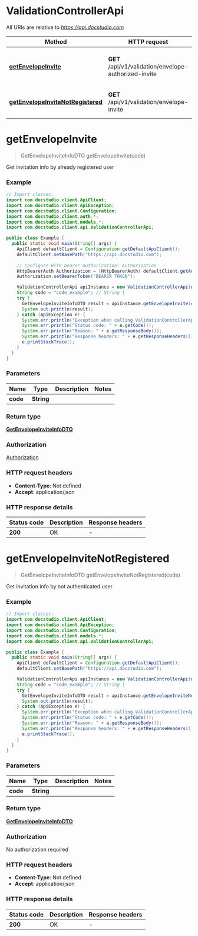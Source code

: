 # ValidationControllerApi

All URIs are relative to *https://api.docstudio.com*

| Method | HTTP request | Description |
|------------- | ------------- | -------------|
| [**getEnvelopeInvite**](ValidationControllerApi.md#getEnvelopeInvite) | **GET** /api/v1/validation/envelope-authorized-invite | Get invitation info by already registered user |
| [**getEnvelopeInviteNotRegistered**](ValidationControllerApi.md#getEnvelopeInviteNotRegistered) | **GET** /api/v1/validation/envelope-invite | Get invitation info by not authenticated user |


<a id="getEnvelopeInvite"></a>
# **getEnvelopeInvite**
> GetEnvelopeInviteInfoDTO getEnvelopeInvite(code)

Get invitation info by already registered user

### Example
```java
// Import classes:
import com.docstudio.client.ApiClient;
import com.docstudio.client.ApiException;
import com.docstudio.client.Configuration;
import com.docstudio.client.auth.*;
import com.docstudio.client.models.*;
import com.docstudio.client.api.ValidationControllerApi;

public class Example {
  public static void main(String[] args) {
    ApiClient defaultClient = Configuration.getDefaultApiClient();
    defaultClient.setBasePath("https://api.docstudio.com");
    
    // Configure HTTP bearer authorization: Authorization
    HttpBearerAuth Authorization = (HttpBearerAuth) defaultClient.getAuthentication("Authorization");
    Authorization.setBearerToken("BEARER TOKEN");

    ValidationControllerApi apiInstance = new ValidationControllerApi(defaultClient);
    String code = "code_example"; // String | 
    try {
      GetEnvelopeInviteInfoDTO result = apiInstance.getEnvelopeInvite(code);
      System.out.println(result);
    } catch (ApiException e) {
      System.err.println("Exception when calling ValidationControllerApi#getEnvelopeInvite");
      System.err.println("Status code: " + e.getCode());
      System.err.println("Reason: " + e.getResponseBody());
      System.err.println("Response headers: " + e.getResponseHeaders());
      e.printStackTrace();
    }
  }
}
```

### Parameters

| Name | Type | Description  | Notes |
|------------- | ------------- | ------------- | -------------|
| **code** | **String**|  | |

### Return type

[**GetEnvelopeInviteInfoDTO**](GetEnvelopeInviteInfoDTO.md)

### Authorization

[Authorization](../README.md#Authorization)

### HTTP request headers

 - **Content-Type**: Not defined
 - **Accept**: application/json

### HTTP response details
| Status code | Description | Response headers |
|-------------|-------------|------------------|
| **200** | OK |  -  |

<a id="getEnvelopeInviteNotRegistered"></a>
# **getEnvelopeInviteNotRegistered**
> GetEnvelopeInviteInfoDTO getEnvelopeInviteNotRegistered(code)

Get invitation info by not authenticated user

### Example
```java
// Import classes:
import com.docstudio.client.ApiClient;
import com.docstudio.client.ApiException;
import com.docstudio.client.Configuration;
import com.docstudio.client.models.*;
import com.docstudio.client.api.ValidationControllerApi;

public class Example {
  public static void main(String[] args) {
    ApiClient defaultClient = Configuration.getDefaultApiClient();
    defaultClient.setBasePath("https://api.docstudio.com");

    ValidationControllerApi apiInstance = new ValidationControllerApi(defaultClient);
    String code = "code_example"; // String | 
    try {
      GetEnvelopeInviteInfoDTO result = apiInstance.getEnvelopeInviteNotRegistered(code);
      System.out.println(result);
    } catch (ApiException e) {
      System.err.println("Exception when calling ValidationControllerApi#getEnvelopeInviteNotRegistered");
      System.err.println("Status code: " + e.getCode());
      System.err.println("Reason: " + e.getResponseBody());
      System.err.println("Response headers: " + e.getResponseHeaders());
      e.printStackTrace();
    }
  }
}
```

### Parameters

| Name | Type | Description  | Notes |
|------------- | ------------- | ------------- | -------------|
| **code** | **String**|  | |

### Return type

[**GetEnvelopeInviteInfoDTO**](GetEnvelopeInviteInfoDTO.md)

### Authorization

No authorization required

### HTTP request headers

 - **Content-Type**: Not defined
 - **Accept**: application/json

### HTTP response details
| Status code | Description | Response headers |
|-------------|-------------|------------------|
| **200** | OK |  -  |

